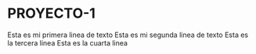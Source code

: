 # PROYECTO-1
Esta es mi primera linea de texto 
Esta es mi segunda linea de texto 
Esta es la tercera linea
Esta es la cuarta linea
